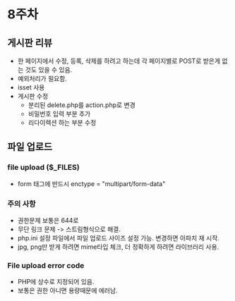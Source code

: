 # 8주차
## 게시판 리뷰
* 한 페이지에서 수정, 등록, 삭제를 하려고 하는데 각 페이지별로 POST로 받은게 없는 것도 있을 수 있음.
* 예외처리가 필요함.
* isset 사용
* 게시판 수정
  * 분리된 delete.php를 action.php로 변경
  * 비밀번호 입력 부분 추가
  * 리다이렉션 하는 부분 수정

## 파일 업로드
### file upload ($_FILES)
* form 태그에 반드시 enctype = "multipart/form-data"

### 주의 사항
* 권한문제 보통은 644로 
* 무단 링크 문제 -> 스트림형식으로 해결.
* php.ini 설정 파일에서 파일 업로드 사이즈 설정 가능. 변경하면 아파치 재 시작.
* jpg, png만 받게 하려면 mime타입 체크, 더 정확하게 하려면 라이브러리 사용.

### File upload error code
* PHP에 상수로 지정되어 있음.
* 보통은 권한 아니면 용량때문에 에러남.

